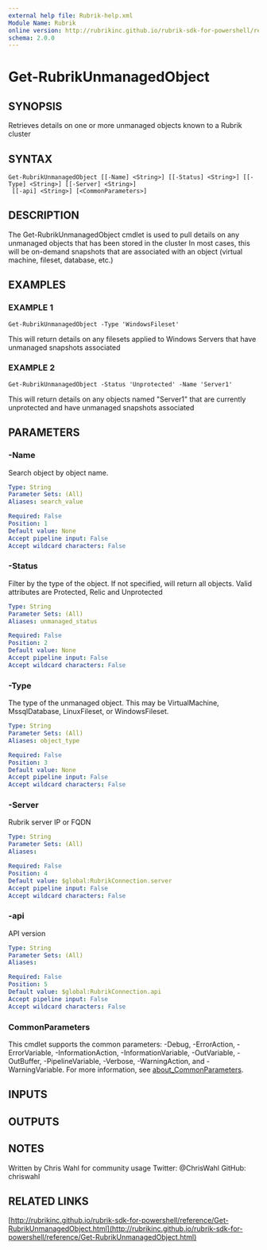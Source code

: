 ```yaml
---
external help file: Rubrik-help.xml
Module Name: Rubrik
online version: http://rubrikinc.github.io/rubrik-sdk-for-powershell/reference/Get-RubrikUnmanagedObject.html
schema: 2.0.0
---
```


# Get-RubrikUnmanagedObject

## SYNOPSIS
Retrieves details on one or more unmanaged objects known to a Rubrik cluster

## SYNTAX

```
Get-RubrikUnmanagedObject [[-Name] <String>] [[-Status] <String>] [[-Type] <String>] [[-Server] <String>]
 [[-api] <String>] [<CommonParameters>]
```

## DESCRIPTION
The Get-RubrikUnmanagedObject cmdlet is used to pull details on any unmanaged objects that has been stored in the cluster
In most cases, this will be on-demand snapshots that are associated with an object (virtual machine, fileset, database, etc.)

## EXAMPLES

### EXAMPLE 1
```
Get-RubrikUnmanagedObject -Type 'WindowsFileset'
```

This will return details on any filesets applied to Windows Servers that have unmanaged snapshots associated

### EXAMPLE 2
```
Get-RubrikUnmanagedObject -Status 'Unprotected' -Name 'Server1'
```

This will return details on any objects named "Server1" that are currently unprotected and have unmanaged snapshots associated

## PARAMETERS

### -Name
Search object by object name.

```yaml
Type: String
Parameter Sets: (All)
Aliases: search_value

Required: False
Position: 1
Default value: None
Accept pipeline input: False
Accept wildcard characters: False
```

### -Status
Filter by the type of the object.
If not specified, will return all objects.
Valid attributes are Protected, Relic and Unprotected

```yaml
Type: String
Parameter Sets: (All)
Aliases: unmanaged_status

Required: False
Position: 2
Default value: None
Accept pipeline input: False
Accept wildcard characters: False
```

### -Type
The type of the unmanaged object.
This may be VirtualMachine, MssqlDatabase, LinuxFileset, or WindowsFileset.

```yaml
Type: String
Parameter Sets: (All)
Aliases: object_type

Required: False
Position: 3
Default value: None
Accept pipeline input: False
Accept wildcard characters: False
```

### -Server
Rubrik server IP or FQDN

```yaml
Type: String
Parameter Sets: (All)
Aliases:

Required: False
Position: 4
Default value: $global:RubrikConnection.server
Accept pipeline input: False
Accept wildcard characters: False
```

### -api
API version

```yaml
Type: String
Parameter Sets: (All)
Aliases:

Required: False
Position: 5
Default value: $global:RubrikConnection.api
Accept pipeline input: False
Accept wildcard characters: False
```

### CommonParameters
This cmdlet supports the common parameters: -Debug, -ErrorAction, -ErrorVariable, -InformationAction, -InformationVariable, -OutVariable, -OutBuffer, -PipelineVariable, -Verbose, -WarningAction, and -WarningVariable. For more information, see [about_CommonParameters](http://go.microsoft.com/fwlink/?LinkID=113216).

## INPUTS

## OUTPUTS

## NOTES
Written by Chris Wahl for community usage
Twitter: @ChrisWahl
GitHub: chriswahl

## RELATED LINKS

[http://rubrikinc.github.io/rubrik-sdk-for-powershell/reference/Get-RubrikUnmanagedObject.html](http://rubrikinc.github.io/rubrik-sdk-for-powershell/reference/Get-RubrikUnmanagedObject.html)

